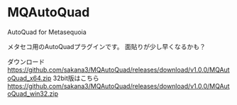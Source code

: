 # MQAutoQuad
AutoQuad for Metasequoia 

メタセコ用のAutoQuadプラグインです。
面貼りが少し早くなるかも？

ダウンロード  
https://github.com/sakana3/MQAutoQuad/releases/download/v1.0.0/MQAutoQuad_x64.zip
32bit版はこちら  
https://github.com/sakana3/MQAutoQuad/releases/download/v1.0.0/MQAutoQuad_win32.zip

